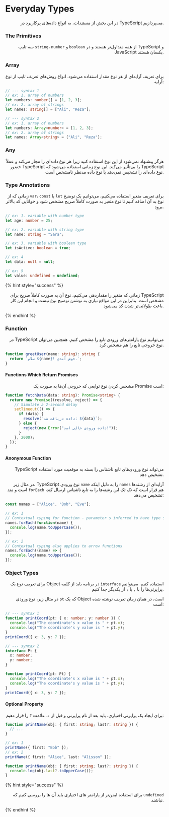 # Everyday Types

<p align="right">در این بخش از مستندات، به انواع داده‌های پرکاربرد در TypeScript می‌پردازیم.</p>

### The Primitives

<p align="right">سه تایپ <code>string</code>، <code>number</code> و <code>boolean</code> از همه متداول‌تر هستند و در TypeScript و JavaScript یکسان هستند.</p>

### Array

<p align="right">برای تعریف آرایه‌ای از هر نوع مقدار استفاده می‌شود. انواع روش‌های تعریف تایپ از نوع آرایه:</p>

```typescript
// --- syntax 1
// ex: 1. array of numbers
let numbers: number[] = [1, 2, 3];
// ex: 2. array of strings
let names: string[] = ["Ali", "Reza"];

// --- syntax 2
// ex: 1. array of numbers
let numbers: Array<number> = [1, 2, 3];
// ex: 2. array of strings
let names: Array<string> = ["Ali", "Reza"];
```

### Any

<p align="right">هرگز پیشنهاد نمی‌شود از این نوع استفاده کنید زیرا هر نوع داده‌ای را مجاز می‌کند و عملاً حضور TypeScript را بی‌تأثیر می‌کند. این نوع زمانی استفاده می‌شود که TypeScript نوع داده‌ای را تشخیص نمی‌دهد یا نوع داده مدنظر نامشخص است.</p>

### Type Annotations

<p align="right">زمانی که از <code>var</code>، <code>const</code> یا <code>let</code> برای تعریف متغیر استفاده می‌کنیم، می‌توانیم یک توضیح نوع به آن اضافه کنیم تا نوع متغیر به صورت کاملاً صریح مشخص شود و خوانایی کد بالاتر برود.</p>

```typescript
// ex: 1. variable with number type
let age: number = 25;

// ex: 2. variable with string type
let name: string = "Sara";

// ex: 3. variable with boolean type
let isActive: boolean = true;

// ex: 4
let data: null = null;

// ex: 5
let value: undefined = undefined;
```

{% hint style="success" %}
<p align="right">زمانی که متغیر را مقداردهی می‌کنیم، نوع آن به صورت کاملاً صریح برای TypeScript مشخص است. بنابراین در این مواقع نیازی به نوشتن توضیح نوع نیست و انجام این کار باعث طولانی‌تر شدن کد می‌شود.</p>
{% endhint %}

### Function

<p align="right">در TypeScript می‌توانیم نوع پارامترهای ورودی تابع را مشخص کنیم. همچنین می‌توان نوع خروجی تابع را هم مشخص کرد.</p>

```typescript
function greetUser(name: string): string {
  return `سلام ${name}! خوش آمدی.`;
}
```

#### Functions Which Return Promises

<p align="right">مشخص کردن نوع توابعی که خروجی آن‌ها به صورت یک Promise است:</p>

```typescript
function fetchData(data: string): Promise<string> {
  return new Promise((resolve, reject) => {
    // Simulate a 2-second delay
    setTimeout(() => {
      if (data) {
        resolve(`داده دریافت شد: ${data}`);
      } else {
        reject(new Error("داده ورودی خالی است!"));
      }
    }, 2000);
  });
}
```

#### Anonymous Function

<p align="right">TypeScript می‌تواند نوع ورودی‌های تابع ناشناس را بسته به موقعیت مورد استفاده تشخیص دهد.</p>

<p align="right">در مثال زیر، TypeScript نوع ورودی <code>name</code> را به دلیل اینکه <code>names</code> آرایه‌ای از رشته‌ها است و متد <code>forEach</code> هم قرار است که تک تک این رشته‌ها را به تابع ناشناس ارسال کند، تشخیص می‌دهد:</p>

```typescript
const names = ["Alice", "Bob", "Eve"];

// ex: 1
// Contextual typing for function - parameter s inferred to have type string
names.forEach(function(name) {
  console.log(name.toUpperCase());
});

// ex: 2
// Contextual typing also applies to arrow functions
names.forEach((name) => {
  console.log(name.toUpperCase());
});
```

### Object Types

<p align="right">برای تعریف نوع یک Object در برنامه باید از کلمه <code>interface</code> استفاده کنیم. می‌توانیم پراپرتی‌ها را با <code>,</code> یا <code>;</code> از یکدیگر جدا کنیم.</p>

<p align="right">در مثال زیر، نوع ورودی <code>pt</code> که یک Object است، در همان زمان تعریف نوشته شده است:</p>

```typescript
// --- syntax 1
function printCoord(pt: { x: number; y: number }) {
  console.log("The coordinate's x value is " + pt.x);
  console.log("The coordinate's y value is " + pt.y);
}
printCoord({ x: 3, y: 7 });
```

```typescript
// --- syntax 2
interface Pt {
  x: number;
  y: number;
}

function printCoord(pt: Pt) {
  console.log("The coordinate's x value is " + pt.x);
  console.log("The coordinate's y value is " + pt.y);
}
printCoord({ x: 3, y: 7 });
```

#### Optional Property

<p align="right">برای ایجاد یک پراپرتی اختیاری، باید بعد از نام پراپرتی و قبل از <code>:</code>، علامت <code>?</code> را قرار دهیم:</p>

```typescript
function printName(obj: { first: string; last?: string }) {
  // ...
}

// ex: 1
printName({ first: "Bob" });
// ex: 2
printName({ first: "Alice", last: "Alisson" });
```

```typescript
function printName(obj: { first: string; last?: string }) {
  console.log(obj.last?.toUpperCase());
}
```

{% hint style="success" %}
<p align="right">برای استفاده ایمن‌تر از پارامتر های اختیاری باید آن ها را بررسی کنیم که <code>undefined</code> نباشند.</p>
{% endhint %}
